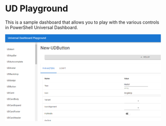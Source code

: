 # UD Playground

This is a sample dashboard that allows you to play with the various controls in PowerShell Universal Dashboard. 

![](screenshot.png)
